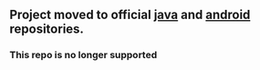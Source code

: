 ## Project moved to official [java](https://github.com/yandex-money/yandex-money-sdk-java) and [android](https://github.com/yandex-money/yandex-money-sdk-java) repositories.

### This repo is no longer supported
